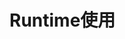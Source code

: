 # Runtime使用


<div id="observablehq-62629335">
  <div class="observablehq-viewof-edgeColor"></div>
</div>
<script type="module">
  import {Runtime, Inspector} from "https://cdn.jsdelivr.net/npm/@observablehq/runtime@4/dist/runtime.js";
  import define from "https://api.observablehq.com/@observablehq/hello-world.js?v=3";
  (new Runtime).module(define, name => {
    return Inspector.into("#observablehq-62629335 .observablehq-viewof-edgeColor")();
  });
</script>
